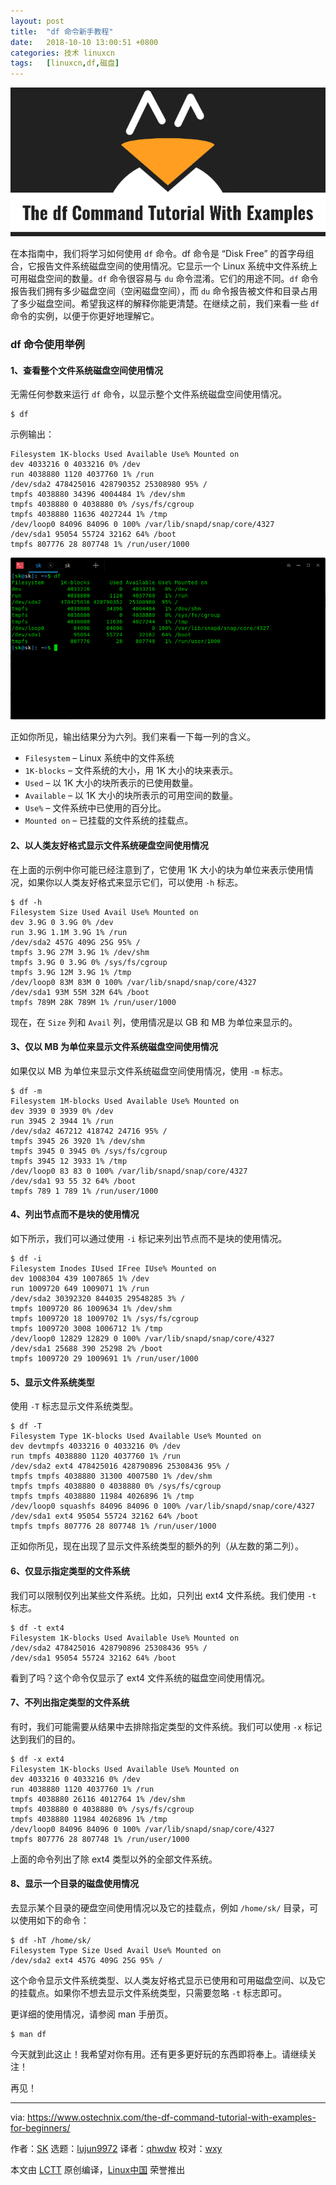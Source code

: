 ```yaml
---
layout: post
title:	"df 命令新手教程"
date:	2018-10-10 13:00:51 +0800 
categories:	技术 linuxcn 
tags:	[linuxcn,df,磁盘]
---
```



![](/Asserts/Images/album/201810/10/130053wh0w7g02h0des412.png)


在本指南中，我们将学习如何使用 `df` 命令。df 命令是 “Disk Free” 的首字母组合，它报告文件系统磁盘空间的使用情况。它显示一个 Linux 系统中文件系统上可用磁盘空间的数量。`df` 命令很容易与 `du` 命令混淆。它们的用途不同。`df` 命令报告我们拥有多少磁盘空间（空闲磁盘空间），而 `du` 命令报告被文件和目录占用了多少磁盘空间。希望我这样的解释你能更清楚。在继续之前，我们来看一些 `df` 命令的实例，以便于你更好地理解它。


### df 命令使用举例


#### 1、查看整个文件系统磁盘空间使用情况


无需任何参数来运行 `df` 命令，以显示整个文件系统磁盘空间使用情况。



```
$ df
```

示例输出：



```
Filesystem 1K-blocks Used Available Use% Mounted on
dev 4033216 0 4033216 0% /dev
run 4038880 1120 4037760 1% /run
/dev/sda2 478425016 428790352 25308980 95% /
tmpfs 4038880 34396 4004484 1% /dev/shm
tmpfs 4038880 0 4038880 0% /sys/fs/cgroup
tmpfs 4038880 11636 4027244 1% /tmp
/dev/loop0 84096 84096 0 100% /var/lib/snapd/snap/core/4327
/dev/sda1 95054 55724 32162 64% /boot
tmpfs 807776 28 807748 1% /run/user/1000
```

![](/Asserts/Images/album/201810/10/130054ennu76u6bblu64on.png)


正如你所见，输出结果分为六列。我们来看一下每一列的含义。


* `Filesystem` – Linux 系统中的文件系统
* `1K-blocks` – 文件系统的大小，用 1K 大小的块来表示。
* `Used` – 以 1K 大小的块所表示的已使用数量。
* `Available` – 以 1K 大小的块所表示的可用空间的数量。
* `Use%` – 文件系统中已使用的百分比。
* `Mounted on` – 已挂载的文件系统的挂载点。


#### 2、以人类友好格式显示文件系统硬盘空间使用情况


在上面的示例中你可能已经注意到了，它使用 1K 大小的块为单位来表示使用情况，如果你以人类友好格式来显示它们，可以使用 `-h` 标志。



```
$ df -h
Filesystem Size Used Avail Use% Mounted on
dev 3.9G 0 3.9G 0% /dev
run 3.9G 1.1M 3.9G 1% /run
/dev/sda2 457G 409G 25G 95% /
tmpfs 3.9G 27M 3.9G 1% /dev/shm
tmpfs 3.9G 0 3.9G 0% /sys/fs/cgroup
tmpfs 3.9G 12M 3.9G 1% /tmp
/dev/loop0 83M 83M 0 100% /var/lib/snapd/snap/core/4327
/dev/sda1 93M 55M 32M 64% /boot
tmpfs 789M 28K 789M 1% /run/user/1000

```

现在，在 `Size` 列和 `Avail` 列，使用情况是以 GB 和 MB 为单位来显示的。


#### 3、仅以 MB 为单位来显示文件系统磁盘空间使用情况


如果仅以 MB 为单位来显示文件系统磁盘空间使用情况，使用 `-m` 标志。



```
$ df -m
Filesystem 1M-blocks Used Available Use% Mounted on
dev 3939 0 3939 0% /dev
run 3945 2 3944 1% /run
/dev/sda2 467212 418742 24716 95% /
tmpfs 3945 26 3920 1% /dev/shm
tmpfs 3945 0 3945 0% /sys/fs/cgroup
tmpfs 3945 12 3933 1% /tmp
/dev/loop0 83 83 0 100% /var/lib/snapd/snap/core/4327
/dev/sda1 93 55 32 64% /boot
tmpfs 789 1 789 1% /run/user/1000
```

#### 4、列出节点而不是块的使用情况


如下所示，我们可以通过使用 `-i` 标记来列出节点而不是块的使用情况。



```
$ df -i
Filesystem Inodes IUsed IFree IUse% Mounted on
dev 1008304 439 1007865 1% /dev
run 1009720 649 1009071 1% /run
/dev/sda2 30392320 844035 29548285 3% /
tmpfs 1009720 86 1009634 1% /dev/shm
tmpfs 1009720 18 1009702 1% /sys/fs/cgroup
tmpfs 1009720 3008 1006712 1% /tmp
/dev/loop0 12829 12829 0 100% /var/lib/snapd/snap/core/4327
/dev/sda1 25688 390 25298 2% /boot
tmpfs 1009720 29 1009691 1% /run/user/1000
```

#### 5、显示文件系统类型


使用 `-T` 标志显示文件系统类型。



```
$ df -T
Filesystem Type 1K-blocks Used Available Use% Mounted on
dev devtmpfs 4033216 0 4033216 0% /dev
run tmpfs 4038880 1120 4037760 1% /run
/dev/sda2 ext4 478425016 428790896 25308436 95% /
tmpfs tmpfs 4038880 31300 4007580 1% /dev/shm
tmpfs tmpfs 4038880 0 4038880 0% /sys/fs/cgroup
tmpfs tmpfs 4038880 11984 4026896 1% /tmp
/dev/loop0 squashfs 84096 84096 0 100% /var/lib/snapd/snap/core/4327
/dev/sda1 ext4 95054 55724 32162 64% /boot
tmpfs tmpfs 807776 28 807748 1% /run/user/1000
```

正如你所见，现在出现了显示文件系统类型的额外的列（从左数的第二列）。


#### 6、仅显示指定类型的文件系统


我们可以限制仅列出某些文件系统。比如，只列出 ext4 文件系统。我们使用 `-t` 标志。



```
$ df -t ext4
Filesystem 1K-blocks Used Available Use% Mounted on
/dev/sda2 478425016 428790896 25308436 95% /
/dev/sda1 95054 55724 32162 64% /boot
```

看到了吗？这个命令仅显示了 ext4 文件系统的磁盘空间使用情况。


#### 7、不列出指定类型的文件系统


有时，我们可能需要从结果中去排除指定类型的文件系统。我们可以使用 `-x` 标记达到我们的目的。



```
$ df -x ext4
Filesystem 1K-blocks Used Available Use% Mounted on
dev 4033216 0 4033216 0% /dev
run 4038880 1120 4037760 1% /run
tmpfs 4038880 26116 4012764 1% /dev/shm
tmpfs 4038880 0 4038880 0% /sys/fs/cgroup
tmpfs 4038880 11984 4026896 1% /tmp
/dev/loop0 84096 84096 0 100% /var/lib/snapd/snap/core/4327
tmpfs 807776 28 807748 1% /run/user/1000
```

上面的命令列出了除 ext4 类型以外的全部文件系统。


#### 8、显示一个目录的磁盘使用情况


去显示某个目录的硬盘空间使用情况以及它的挂载点，例如 `/home/sk/` 目录，可以使用如下的命令：



```
$ df -hT /home/sk/
Filesystem Type Size Used Avail Use% Mounted on
/dev/sda2 ext4 457G 409G 25G 95% /
```

这个命令显示文件系统类型、以人类友好格式显示已使用和可用磁盘空间、以及它的挂载点。如果你不想去显示文件系统类型，只需要忽略 `-t` 标志即可。


更详细的使用情况，请参阅 man 手册页。



```
$ man df
```

今天就到此这止！我希望对你有用。还有更多更好玩的东西即将奉上。请继续关注！


再见！




---


via: <https://www.ostechnix.com/the-df-command-tutorial-with-examples-for-beginners/>


作者：[SK](https://www.ostechnix.com/author/sk/) 选题：[lujun9972](https://github.com/lujun9972) 译者：[qhwdw](https://github.com/qhwdw) 校对：[wxy](https://github.com/wxy)


本文由 [LCTT](https://github.com/LCTT/TranslateProject) 原创编译，[Linux中国](https://linux.cn/) 荣誉推出
